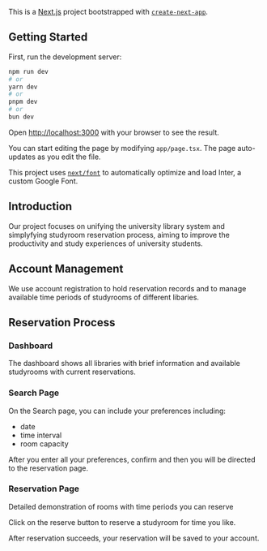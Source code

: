 This is a [Next.js](https://nextjs.org/) project bootstrapped with [`create-next-app`](https://github.com/vercel/next.js/tree/canary/packages/create-next-app).

## Getting Started

First, run the development server:

```bash
npm run dev
# or
yarn dev
# or
pnpm dev
# or
bun dev
```

Open [http://localhost:3000](http://localhost:3000) with your browser to see the result.

You can start editing the page by modifying `app/page.tsx`. The page auto-updates as you edit the file.

This project uses [`next/font`](https://nextjs.org/docs/basic-features/font-optimization) to automatically optimize and load Inter, a custom Google Font.

## Introduction

Our project focuses on unifying the university library system and simplyfying studyroom reservation process, aiming to improve the productivity and study experiences of university students. 

## Account Management

We use account registration to hold reservation records and to manage available time periods of studyrooms of different libaries. 

## Reservation Process

### Dashboard

The dashboard shows all libraries with brief information and available studyrooms with current reservations. 

### Search Page

On the Search page, you can include your preferences including:

- date
- time interval
- room capacity

After you enter all your preferences, confirm and then you will be directed to the reservation page.

### Reservation Page

Detailed demonstration of rooms with time periods you can reserve

Click on the reserve button to reserve a studyroom for time you like. 

After reservation succeeds, your reservation will be saved to your account.

## 
